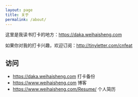 ```yaml
---
layout: page
title: 关于
permalink: /about/
---
```



这里是我读书打卡的地方：<https://daka.weihaisheng.com>

如果你对我的打卡兴趣，欢迎订阅：<http://tinyletter.com/cnfeat>


## 访问

- https://daka.weihaisheng.com 打卡备份
- https://www.weihaisheng.com 博客
- https://www.weihaisheng.com/Resume/ 个人简历



